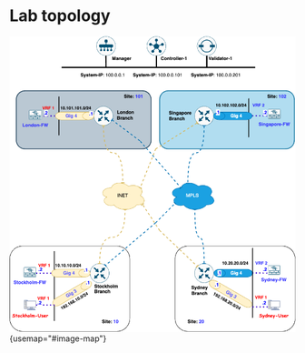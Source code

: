 # Lab topology



![SD-WAN Topology](./assets/sdwan-topology.png){usemap="#image-map"}
<map name="image-map">
     <area target="_self" alt="Singapore-Branch" title="Singapore-Branch" href="telnet://127.0.0.1:9010" coords="603,245,31" shape="circle">
     <area target="_self" alt="Singapore-FW" title="Singapore-FW" href="telnet://127.0.0.1:9012" coords="800,226,841,251" shape="rect">    
     <area target="_self" alt="London-Branch" title="London-Branch" href="telnet://127.0.0.1:9006" coords="291,246,31" shape="circle">
     <area target="_self" alt="London-FW" title="London-FW" href="telnet://127.0.0.1:9008" coords="62,228,98,257" shape="rect">  
     <area target="_self" alt="Stockholm-Branch" title="Stockholm-Branch" href="telnet://127.0.0.1:9013" coords="278,733,35" shape="circle">
     <area target="_self" alt="Stockholm-User" title="Stockholm-User" href="telnet://127.0.0.1:9016" coords="43,816,87,849" shape="rect">
     <area target="_self" alt="Stockholm-FW" title="Stockholm-FW" href="telnet://127.0.0.1:9015" coords="42,713,84,744" shape="rect"> 
     <area target="_self" alt="Sydney-Branch" title="Sydney-Branch" href="telnet://127.0.0.1:9017" coords="603,733,30" shape="circle">
     <area target="_self" alt="Sydney-FW" title="Sydney-FW" href="telnet://127.0.0.1:9019" coords="802,707,840,737" shape="rect">
     <area target="_self" alt="Sydney-User" title="Sydney-User" href="telnet://127.0.0.1:9020" coords="801,818,843,848" shape="rect">
     <area target="_self" alt="Controller-1" title="Controller-1" href="telnet://127.0.0.1:9003" coords="454,30,36" shape="circle">
</map>
